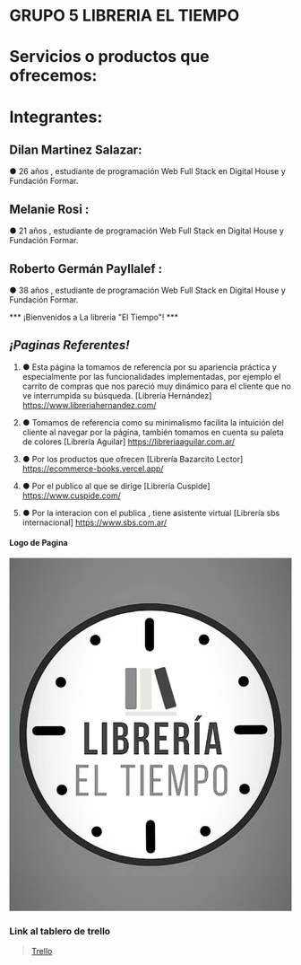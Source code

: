 
# GRUPO 5 LIBRERIA EL TIEMPO

# Servicios o productos que ofrecemos: 

# Integrantes:

## Dilan Martinez Salazar:

 ● 26 años , estudiante de programación Web Full Stack en Digital House y Fundación Formar.

 ## Melanie Rosi :

 ● 21 años , estudiante de programación Web Full Stack en Digital House y Fundación Formar.

 ## Roberto Germán Payllalef :

 ● 38 años , estudiante de programación Web Full Stack en Digital House y Fundación Formar.

*** ¡Bienvenidos a La libreria "El Tiempo"! *** 






## ***¡Paginas Referentes!***  
1.   ● Esta página la tomamos de referencia por su apariencia práctica y especialmente por las funcionalidades implementadas, por ejemplo el carrito de compras que nos pareció muy dinámico para el cliente que no ve interrumpida su búsqueda. [Librería Hernández]  https://www.libreriahernandez.com/

2.   ● Tomamos de referencia como su minimalismo facilita la intuición del cliente al navegar por la página, también tomamos en cuenta su paleta de colores [Librería Aguilar]  https://libreriaaguilar.com.ar/

3.   ● Por los productos que ofrecen [Librería Bazarcito Lector] https://ecommerce-books.vercel.app/

4.   ● Por el publico al  que se dirige [Librería Cuspide] https://www.cuspide.com/

5.   ● Por la interacion con el publica , tiene asistente virtual  [Librería sbs internacional] https://www.sbs.com.ar/
 
 <div id="logo">

#### Logo de Pagina
![Logo](/Extras/libreriaeltiempo.jpg)

### Link al tablero de trello 

>[Trello](https://trello.com/b/VkYKSK8o/grupo5)
